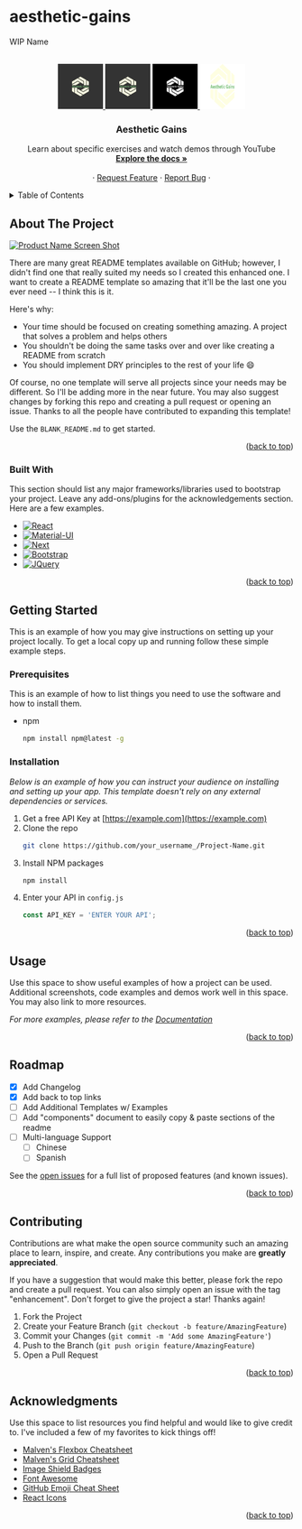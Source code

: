 # aesthetic-gains
WIP Name

<!-- PROJECT LOGO -->
<br />
<div align="center">
  <a href="https://github.com/WackyChomp/aesthetic-gains">
    <img src="./src/assets/img/aesthetic-gains-logo.png" alt="Logo" width="80" height="80">
    <img src="./src/assets/img/logo-color.svg" alt="Logo" width="80" height="80">
    <img src="./src/assets/img/logo-white.svg" alt="Logo" width="80" height="80">
    <img src="./src/assets/img/logo-no-background.svg" alt="Logo" width="80" height="80">
  </a>

  <h3 align="center">Aesthetic Gains</h3>

  <p align="center">
    Learn about specific exercises and watch demos through YouTube
    <br />
    <a href="https://github.com/WackyChomp/aesthetic-gains"><strong>Explore the docs »</strong></a>
    <br /><br />
    ·
    <a href="https://github.com/WackyChomp/aesthetic-gains/issues">Request Feature</a>
    ·
    <a href="https://github.com/WackyChomp/aesthetic-gains/issues">Report Bug</a>
    ·
  </p>
</div>



<!-- TABLE OF CONTENTS -->
<details>
  <summary>Table of Contents</summary>
  <ol>
    <li>
      <a href="#about-the-project">About The Project</a>
      <ul>
        <li><a href="#built-with">Built With</a></li>
      </ul>
    </li>
    <li>
      <a href="#getting-started">Getting Started</a>
      <ul>
        <li><a href="#prerequisites">Prerequisites</a></li>
        <li><a href="#installation">Installation</a></li>
      </ul>
    </li>
    <li><a href="#usage">Usage</a></li>
    <li><a href="#roadmap">Roadmap</a></li>
    <li><a href="#contributing">Contributing</a></li>
    <li><a href="#contact">Contact</a></li>
    <li><a href="#acknowledgments">Acknowledgments</a></li>
  </ol>
</details>



<!-- ABOUT THE PROJECT -->
## About The Project

[![Product Name Screen Shot][product-screenshot]](https://example.com)

There are many great README templates available on GitHub; however, I didn't find one that really suited my needs so I created this enhanced one. I want to create a README template so amazing that it'll be the last one you ever need -- I think this is it.

Here's why:
* Your time should be focused on creating something amazing. A project that solves a problem and helps others
* You shouldn't be doing the same tasks over and over like creating a README from scratch
* You should implement DRY principles to the rest of your life :smile:

Of course, no one template will serve all projects since your needs may be different. So I'll be adding more in the near future. You may also suggest changes by forking this repo and creating a pull request or opening an issue. Thanks to all the people have contributed to expanding this template!

Use the `BLANK_README.md` to get started.

<p align="right">(<a href="#readme-top">back to top</a>)</p>



### Built With

This section should list any major frameworks/libraries used to bootstrap your project. Leave any add-ons/plugins for the acknowledgements section. Here are a few examples.

* [![React][React.js]][React-url]
* [![Material-UI][Material-UI]][Material-UI-url]
* [![Next][Next.js]][Next-url]
* [![Bootstrap][Bootstrap.com]][Bootstrap-url]
* [![JQuery][JQuery.com]][JQuery-url]

<p align="right">(<a href="#readme-top">back to top</a>)</p>



<!-- GETTING STARTED -->
## Getting Started

This is an example of how you may give instructions on setting up your project locally.
To get a local copy up and running follow these simple example steps.

### Prerequisites

This is an example of how to list things you need to use the software and how to install them.
* npm
  ```sh
  npm install npm@latest -g
  ```

### Installation

_Below is an example of how you can instruct your audience on installing and setting up your app. This template doesn't rely on any external dependencies or services._

1. Get a free API Key at [https://example.com](https://example.com)
2. Clone the repo
   ```sh
   git clone https://github.com/your_username_/Project-Name.git
   ```
3. Install NPM packages
   ```sh
   npm install
   ```
4. Enter your API in `config.js`
   ```js
   const API_KEY = 'ENTER YOUR API';
   ```

<p align="right">(<a href="#readme-top">back to top</a>)</p>



<!-- USAGE EXAMPLES -->
## Usage

Use this space to show useful examples of how a project can be used. Additional screenshots, code examples and demos work well in this space. You may also link to more resources.

_For more examples, please refer to the [Documentation](https://example.com)_

<p align="right">(<a href="#readme-top">back to top</a>)</p>



<!-- ROADMAP -->
## Roadmap

- [x] Add Changelog
- [x] Add back to top links
- [ ] Add Additional Templates w/ Examples
- [ ] Add "components" document to easily copy & paste sections of the readme
- [ ] Multi-language Support
    - [ ] Chinese
    - [ ] Spanish

See the [open issues](https://github.com/WackyChomp/aesthetic-gains/issues) for a full list of proposed features (and known issues).

<p align="right">(<a href="#readme-top">back to top</a>)</p>



<!-- CONTRIBUTING -->
## Contributing

Contributions are what make the open source community such an amazing place to learn, inspire, and create. Any contributions you make are **greatly appreciated**.

If you have a suggestion that would make this better, please fork the repo and create a pull request. You can also simply open an issue with the tag "enhancement".
Don't forget to give the project a star! Thanks again!

1. Fork the Project
2. Create your Feature Branch (`git checkout -b feature/AmazingFeature`)
3. Commit your Changes (`git commit -m 'Add some AmazingFeature'`)
4. Push to the Branch (`git push origin feature/AmazingFeature`)
5. Open a Pull Request

<p align="right">(<a href="#readme-top">back to top</a>)</p>



<!-- ACKNOWLEDGMENTS -->
## Acknowledgments

Use this space to list resources you find helpful and would like to give credit to. I've included a few of my favorites to kick things off!

* [Malven's Flexbox Cheatsheet](https://flexbox.malven.co/)
* [Malven's Grid Cheatsheet](https://grid.malven.co/)
* [Image Shield Badges](https://dev.to/envoy_/150-badges-for-github-pnk)
* [Font Awesome](https://fontawesome.com)
* [GitHub Emoji Cheat Sheet](https://github.com/ikatyang/emoji-cheat-sheet)
* [React Icons](https://react-icons.github.io/react-icons/search)
<!-- * []() -->

<p align="right">(<a href="#readme-top">back to top</a>)</p>




<!-- MARKDOWN LINKS & IMAGES -->
<!-- 
https://www.markdownguide.org/basic-syntax/#reference-style-links 

-->

<!--
[contributors-shield]: https://img.shields.io/github/contributors/WackyChomp/aesthetic-gains.svg?style=for-the-badge
[contributors-url]: https://github.com/WackyChomp/aesthetic-gains/graphs/contributors
[![contributors][contributors-shield]][contributors-url]
-->

<!--
[forks-shield]: https://img.shields.io/github/forks/WackyChomp/aesthetic-gains.svg?style=for-the-badge
[forks-url]: https://github.com/WackyChomp/aesthetic-gains/network/members
[![forks][forks-shield]][forks-url]
-->

<!--
[stars-shield]: https://img.shields.io/github/stars/WackyChomp/aesthetic-gains.svg?style=for-the-badge
[stars-url]: https://github.com/WackyChomp/aesthetic-gains/stargazers
[![Stars][stars-shield]][stars-url]
-->

<!--
[issues-shield]: https://img.shields.io/github/issues/WackyChomp/aesthetic-gains.svg?style=for-the-badge
[issues-url]: https://github.com/WackyChomp/aesthetic-gains/issues
[![Issues][issues-shield]][issues-url]
-->

<!--
[linkedin-shield]: https://img.shields.io/badge/-LinkedIn-black.svg?style=for-the-badge&logo=linkedin&colorB=555
[linkedin-url]:    URL-HERE
[![LinkedIn][linkedin-shield]][linkedin-url]
-->

[product-screenshot]: images/screenshot.png

[Next.js]: https://img.shields.io/badge/next.js-000000?style=for-the-badge&logo=nextdotjs&logoColor=white
[Next-url]: https://nextjs.org/

[React.js]: https://img.shields.io/badge/React-20232A?style=for-the-badge&logo=react&logoColor=61DAFB
[React-url]: https://reactjs.org/

[Bootstrap.com]: https://img.shields.io/badge/Bootstrap-563D7C?style=for-the-badge&logo=bootstrap&logoColor=white
[Bootstrap-url]: https://getbootstrap.com

[JQuery.com]: https://img.shields.io/badge/jQuery-0769AD?style=for-the-badge&logo=jquery&logoColor=white
[JQuery-url]: https://jquery.com 

[Material-UI]: https://img.shields.io/badge/Material--UI-0081CB?style=for-the-badge&logo=material-ui&logoColor=white
[Material-UI-url]: https://mui.com/
